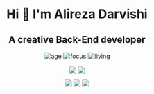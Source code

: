 <div align="center" >

<h1 align="center"> Hi 👋 I'm Alireza Darvishi </h1>
<h2 align="center"> A creative Back-End developer </h2>

![age](https://img.shields.io/badge/age-19-red)
![focus](https://img.shields.io/badge/focus-Back--End-brightgreen)
![living](https://img.shields.io/badge/living-Iran%2C%20Fars%2C%20Shiraz-yellow)

<a href="https://github.com/alirezadarvishii">
<img align="center" src="https://github-readme-stats.vercel.app/api?username=alirezadarvishii&show_icons=true&count_private=true&include_all_commits=true&theme=github_dark" /></a>
<a href="https://github.com/alirezadarvishii">
<img align="center" src="https://github-readme-stats.vercel.app/api/top-langs/?username=alirezadarvishii&theme=github_dark" />
</a>

[<img src="https://img.icons8.com/color/48/000000/linkedin.png"/>](https://linkedin.com/in/alireza-darvishi/)
[<img src="https://img.icons8.com/fluent/48/000000/telegram-app.png"/>](https://t.me/alirezadarvishi_me)
[<img src="https://img.icons8.com/color/48/000000/gmail"/>](mailto:alirezadarvishi.me@gmail.com)


</div>
